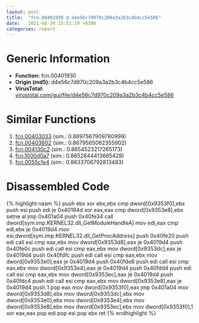 ```yaml
---
layout: post
title:  "fcn.00401930 @ d4e56c7d970c209a3a2b3c4b4cc5e586"
date:   2021-08-30 15:52:19 +0300
categories: report
---
```


# Generic Information
- **Function:** fcn.00401930
- **Origin (md5):** d4e56c7d970c209a3a2b3c4b4cc5e586
- **VirusTotal:** [virustotal.com/gui/file/d4e56c7d970c209a3a2b3c4b4cc5e586][virustotal_ref]



# Similar Functions

1. [fcn.00403033][similar_1_ref] (sim.: 0.8897567909780999)
2. [fcn.00403602][similar_2_ref] (sim.: 0.8679565062355902)
3. [fcn.004130c2][similar_3_ref] (sim.: 0.8654523217265173)
4. [fcn.1000d0a7][similar_4_ref] (sim.: 0.8652844413685428)
5. [fcn.0055c1e4][similar_5_ref] (sim.: 0.8633706792813483)


# Disassembled Code

{% highlight nasm %}
push ebx
xor ebx,ebx
cmp dword[0x9353f0],ebx
push esi
push edi
je 0x40194d
xor eax,eax
cmp dword[0x9353e8],ebx
setne al
jmp 0x401a04
push 0x40fe34
call dword[sym.imp.KERNEL32.dll_GetModuleHandleA]
mov edi,eax
cmp edi,ebx
je 0x4019d4
mov esi,dword[sym.imp.KERNEL32.dll_GetProcAddress]
push 0x40fe20
push edi
call esi
cmp eax,ebx
mov dword[0x9353d8],eax
je 0x4019d4
push 0x40fe0c
push edi
call esi
cmp eax,ebx
mov dword[0x9353dc],eax
je 0x4019d4
push 0x40fdfc
push edi
call esi
cmp eax,ebx
mov dword[0x9353e0],eax
je 0x4019d4
push 0x40fde8
push edi
call esi
cmp eax,ebx
mov dword[0x9353e4],eax
je 0x4019d4
push 0x40fdd4
push edi
call esi
cmp eax,ebx
mov dword[0x9353ec],eax
je 0x4019d4
push 0x40fdc4
push edi
call esi
cmp eax,ebx
mov dword[0x9353e8],eax
je 0x4019d4
push 1
pop eax
mov dword[0x9353f0],eax
jmp 0x401a04
mov dword[0x9353d8],ebx
mov dword[0x9353dc],ebx
mov dword[0x9353e0],ebx
mov dword[0x9353e4],ebx
mov dword[0x9353e8],ebx
mov dword[0x9353ec],ebx
mov dword[0x9353f0],1
xor eax,eax
pop edi
pop esi
pop ebx
ret 
{% endhighlight %}


[similar_1_ref]: /report/fcn.00403033@59aef7c08025d70f84c85db2092fc99e
[similar_2_ref]: /report/fcn.00403602@a2475448bf4050c1583e1970984a4d00
[similar_3_ref]: /report/fcn.004130c2@7b00dd8f2abf54a73bfb09681334ff78
[similar_4_ref]: /report/fcn.1000d0a7@481b545f5c18f2fce1caac67ddc419e8
[similar_5_ref]: /report/fcn.0055c1e4@c60344b51fa39a329b92557d24ff7670
[virustotal_ref]: https://www.virustotal.com/gui/file/d4e56c7d970c209a3a2b3c4b4cc5e586